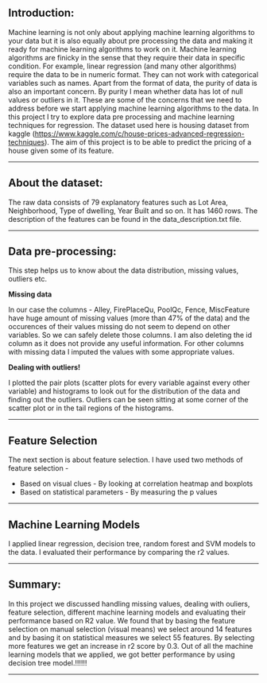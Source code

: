 
## Introduction:

Machine learning is not only about applying machine learning algorithms to your data but it is also equally about pre processing the data and making it ready for machine learning algorithms to work on it. Machine learning algorithms are finicky in the sense that they require their data in specific condition. For example, linear regression (and many other algorithms) require the data to be in numeric format. They can not work with categorical variables such as names. Apart from the format of data, the purity of data is also an important concern. By purity I mean whether data has lot of null values or outliers in it. These are some of the concerns that we need to address before we start applying machine learning algorithms to the data. 
In this project I try to explore data pre processing and machine learning techniques for regression. The dataset used here is housing dataset from kaggle (https://www.kaggle.com/c/house-prices-advanced-regression-techniques). The aim of this project is to be able to predict the pricing of a house given some of its feature.
****************************************************************************************************************************************
## About the dataset:

The raw data consists of 79 explanatory features such as  Lot Area, Neighborhood, Type of dwelling, Year Built and so on. It has 1460 rows. The description of the features can be found in the data_description.txt file.

********************************************************************************************************************************************************************************************************************************************************************************

## Data pre-processing:

This step helps us to know about the data distribution, missing values, outliers etc. 

**Missing data**

In our case the columns - Alley, FirePlaceQu, PoolQc, Fence, MiscFeature have huge amount of missing values (more than 47% of the data) and the occurences of their values missing do not seem to depend on other variables. So we can safely delete those columns. 
I am also deleting the id column as it does not provide any useful information. For other columns with missing data I imputed the values with some appropriate values. 

**Dealing with outliers!**

I plotted the pair plots (scatter plots for every variable against every other variable) and histograms to look out for the distribution of the data and finding out the outliers. Outliers can be seen sitting at some corner of the scatter plot or in the tail regions of the histograms. 

********************************************************************************************************************************************************************************************************************************************************************************

## Feature Selection

The next section is about feature selection. I have used two methods of feature selection - 
- Based on  visual clues - By looking at correlation heatmap and boxplots
- Based on statistical parameters - By measuring the p values


********************************************************************************************************************************************************************************************************************************************************************************

## Machine Learning Models 

I applied linear regression, decision tree, random forest and SVM models to the data. I evaluated their performance by comparing the r2 values.


********************************************************************************************************************************************************************************************************************************************************************************

## Summary:

In this project we discussed handling missing values, dealing with ouliers, feature selection, different machine learning models and evaluating their performance based on R2 value. 
We found that by basing the feature selection on manual selection (visual means) we select around 14 features and by basing it on statistical measures we select 55 features. By selecting more features we get an increase in r2 score by 0.3. 
Out of all the machine learning models that we applied, we got better performance by using decision tree model.!!!!!!

********************************************************************************************************************************************************************************************************************************************************************************
